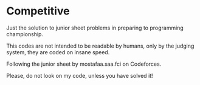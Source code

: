# Competitive

Just the solution to junior sheet problems in preparing to programming championship. 

This codes are not intended to be readable by humans, only by the judging system, they are coded on insane speed.

Following the junior sheet by mostafaa.saa.fci on Codeforces.

Please, do not look on my code, unless you have solved it!
